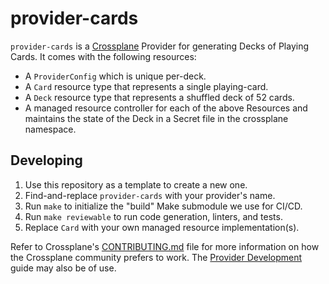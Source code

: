 # provider-cards

`provider-cards` is a [Crossplane](https://crossplane.io/) Provider for 
generating Decks of Playing Cards. It comes with the following resources:

- A `ProviderConfig` which is unique per-deck.
- A `Card` resource type that represents a single playing-card.
- A `Deck` resource type that represents a shuffled deck of 52 cards.
- A managed resource controller for each of the above Resources and maintains
  the state of the Deck in a Secret file in the crossplane namespace.

## Developing

1. Use this repository as a template to create a new one.
1. Find-and-replace `provider-cards` with your provider's name.
1. Run `make` to initialize the "build" Make submodule we use for CI/CD.
1. Run `make reviewable` to run code generation, linters, and tests.
1. Replace `Card` with your own managed resource implementation(s).

Refer to Crossplane's [CONTRIBUTING.md] file for more information on how the
Crossplane community prefers to work. The [Provider Development][provider-dev]
guide may also be of use.

[CONTRIBUTING.md]: https://github.com/crossplane/crossplane/blob/master/CONTRIBUTING.md
[provider-dev]: https://github.com/crossplane/crossplane/blob/master/docs/contributing/provider_development_guide.md